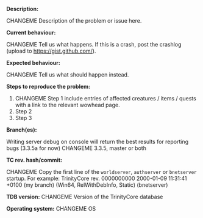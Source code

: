 <!--- (**********************************)
      (** Fill in the following fields **)
      (**********************************) --->

**Description:**

CHANGEME Description of the problem or issue here.

**Current behaviour:**

CHANGEME Tell us what happens.
If this is a crash, post the crashlog (upload to https://gist.github.com/).

**Expected behaviour:**

CHANGEME Tell us what should happen instead.

**Steps to reproduce the problem:**

1. CHANGEME Step 1 include entries of affected creatures / items / quests with a link to the relevant wowhead page.  
2. Step 2
3. Step 3

**Branch(es):**

Writing server debug on console will return the best results for reporting bugs (3.3.5a for now)
CHANGEME 3.3.5, master or both

**TC rev. hash/commit:** 

CHANGEME Copy the first line of the `worldserver`, `authserver` or `bnetserver` startup.
For example: TrinityCore rev. 0000000000 2000-01-09 11:31:41 +0100 (my branch) (Win64, RelWithDebInfo, Static) (bnetserver)

**TDB version:**  CHANGEME Version of the TrinityCore database

**Operating system:** CHANGEME OS


<!--- Notes
- This template is for problem reports. For other types of report, edit it accordingly.
- For fixes containing C++ changes, create a Pull Request.
--->
